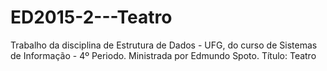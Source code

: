 # ED2015-2---Teatro
Trabalho da disciplina de Estrutura de Dados - UFG, do curso de Sistemas de Informação - 4º Periodo. 
Ministrada por Edmundo Spoto. Título: Teatro
